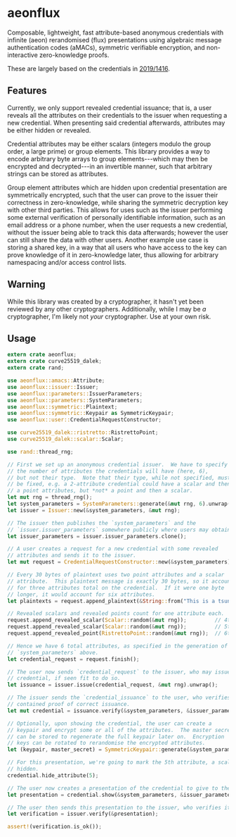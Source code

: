 
# aeonflux

Composable, lightweight, fast attribute-based anonymous credentials with
infinite (aeon) rerandomised (flux) presentations using algebraic message
authentication codes (aMACs), symmetric verifiable encryption, and
non-interactive zero-knowledge proofs.

These are largely based on the credentials in
[2019/1416](https://eprint.iacr.org/2019/1416).

## Features

Currently, we only support revealed credential issuance; that is, a user reveals
all the attributes on their credentials to the issuer when requesting a new
credential.  When presenting said credential afterwards, attributes may be
either hidden or revealed.

Credential attributes may be either scalars (integers modulo the group order, a large
prime) or group elements.  This library provides a way to encode arbitrary byte
arrays to group elements---which may then be encrypted and decrypted---in an
invertible manner, such that arbitrary strings can be stored as attributes.

Group element attributes which are hidden upon credential presentation are
symmetrically encrypted, such that the user can prove to the issuer their
correctness in zero-knowledge, while sharing the symmetric decryption key with
other third parties.  This allows for uses such as the issuer performing some
external verification of personally identifiable information, such as an email
address or a phone number, when the user requests a new credential, without
the issuer being able to track this data afterwards; however the user can still
share the data with other users.  Another example use case is storing a shared
key, in a way that all users who have access to the key can prove knowledge of
it in zero-knowledge later, thus allowing for arbitrary namespacing and/or
access control lists.

## Warning

While this library was created by a cryptographer, it hasn't yet been reviewed
by any other cryptographers.  Additionally, while I may be _a_ cryptographer,
I'm likely not _your_ cryptographer.  Use at your own risk.

## Usage

```rust
extern crate aeonflux;
extern crate curve25519_dalek;
extern crate rand;

use aeonflux::amacs::Attribute;
use aeonflux::issuer::Issuer;
use aeonflux::parameters::IssuerParameters;
use aeonflux::parameters::SystemParameters;
use aeonflux::symmetric::Plaintext;
use aeonflux::symmetric::Keypair as SymmetricKeypair;
use aeonflux::user::CredentialRequestConstructor;

use curve25519_dalek::ristretto::RistrettoPoint;
use curve25519_dalek::scalar::Scalar;

use rand::thread_rng;

// First we set up an anonymous credential issuer.  We have to specify
// the number of attributes the credentials will have (here, 6),
// but not their type.  Note that their type, while not specified, must
// be fixed, e.g. a 2-attribute credential could have a scalar and then
// a point attributes, but *not* a point and then a scalar.
let mut rng = thread_rng();
let system_parameters = SystemParameters::generate(&mut rng, 6).unwrap();
let issuer = Issuer::new(&system_parameters, &mut rng);

// The issuer then publishes the `system_parameters` and the
// `issuer.issuer_parameters` somewhere publicly where users may obtain them.
let issuer_parameters = issuer.issuer_parameters.clone();

// A user creates a request for a new credential with some revealed
// attributes and sends it to the issuer.
let mut request = CredentialRequestConstructor::new(&system_parameters);

// Every 30 bytes of plaintext uses two point attributes and a scalar
// attribute.  This plaintext message is exactly 30 bytes, so it accounts
// for three attributes total on the credential.  If it were one byte
// longer, it would account for six attributes.
let plaintexts = request.append_plaintext(&String::from("This is a tsunami alert test..").into_bytes());

// Revealed scalars and revealed points count for one attribute each.
request.append_revealed_scalar(Scalar::random(&mut rng));         // 4th attribute
request.append_revealed_scalar(Scalar::random(&mut rng));         // 5th attribute
request.append_revealed_point(RistrettoPoint::random(&mut rng));  // 6th attribute

// Hence we have 6 total attributes, as specified in the generation of the
// `system_parameters` above.
let credential_request = request.finish();

// The user now sends `credential_request` to the issuer, who may issue the
// credential, if seen fit to do so.
let issuance = issuer.issue(credential_request, &mut rng).unwrap();

// The issuer sends the `credential_issuance` to the user, who verifies the
// contained proof of correct issuance.
let mut credential = issuance.verify(&system_parameters, &issuer_parameters).unwrap();

// Optionally, upon showing the credential, the user can create a
// keypair and encrypt some or all of the attributes.  The master secret
// can be stored to regenerate the full keypair later on.  Encryption
// keys can be rotated to rerandomise the encrypted attributes.
let (keypair, master_secret) = SymmetricKeypair::generate(&system_parameters, &mut rng);

// For this presentation, we're going to mark the 5th attribute, a scalar, as being
// hidden.
credential.hide_attribute(5);

// The user now creates a presentation of the credential to give to the issuer.
let presentation = credential.show(&system_parameters, &issuer_parameters, Some(&keypair), &mut rng).unwrap();

// The user then sends this presentation to the issuer, who verifies it.
let verification = issuer.verify(&presentation);

assert!(verification.is_ok());
```

